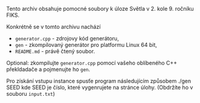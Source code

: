 Tento archiv obsahuje pomocné soubory k úloze Světla v 2. kole 9. ročníku FIKS.

Konkrétně se v tomto archivu nachází  
- `generator.cpp` - zdrojovy kód generátoru,
- `gen` - zkompilovaný generátor pro platformu Linux 64 bit,
- `README.md` - právě čtený soubor.

Optional: zkompilujte `generator.cpp` pomocí vašeho oblíbeného C++ překldadače a pojmenujte ho `gen`.

Pro získání vstupu instance spusťe program následujícím způsobem
./gen SEED
kde SEED je číslo, které vygenrujete na stránce úlohy. (Obdržíte ho v souboru `input.txt`)

